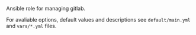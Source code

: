Ansible role for managing gitlab.

For avaliable options, default values and descriptions see
`default/main.yml` and `vars/*.yml` files.
